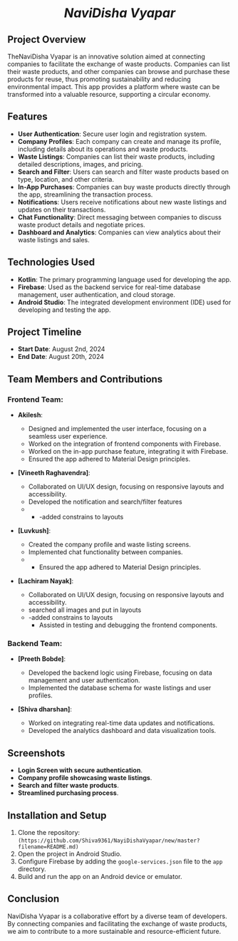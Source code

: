 ***<h1 align="center"><strong>NaviDisha Vyapar</strong></h1>***

<h2><strong>Project Overview</strong></h2>

<p>TheNaviDisha Vyapar is an innovative solution aimed at connecting companies to facilitate the exchange of waste products. Companies can list their waste products, and other companies can browse and purchase these products for reuse, thus promoting sustainability and reducing environmental impact. This app provides a platform where waste can be transformed into a valuable resource, supporting a circular economy.</p>

<h2><strong>Features</strong></h2>

- **User Authentication**: Secure user login and registration system.
- **Company Profiles**: Each company can create and manage its profile, including details about its operations and waste products.
- **Waste Listings**: Companies can list their waste products, including detailed descriptions, images, and pricing.
- **Search and Filter**: Users can search and filter waste products based on type, location, and other criteria.
- **In-App Purchases**: Companies can buy waste products directly through the app, streamlining the transaction process.
- **Notifications**: Users receive notifications about new waste listings and updates on their transactions.
- **Chat Functionality**: Direct messaging between companies to discuss waste product details and negotiate prices.
- **Dashboard and Analytics**: Companies can view analytics about their waste listings and sales.
  
<h2><strong>Technologies Used</strong></h2>

- **Kotlin**: The primary programming language used for developing the app.
- **Firebase**: Used as the backend service for real-time database management, user authentication, and cloud storage.
- **Android Studio**: The integrated development environment (IDE) used for developing and testing the app.

<h2><strong>Project Timeline</strong></h2>

- **Start Date**: August 2nd, 2024
- **End Date**: August 20th, 2024

<h2><strong>Team Members and Contributions</strong></h2>

<h3>Frontend Team:</h3>

- **Akilesh**:
  - Designed and implemented the user interface, focusing on a seamless user experience.
  - Worked on the integration of frontend components with Firebase.
  -  Worked on the in-app purchase feature, integrating it with Firebase.
  - Ensured the app adhered to Material Design principles.

- **[Vineeth Raghavendra]**:
  - Collaborated on UI/UX design, focusing on responsive layouts and accessibility.
  - Developed the notification and search/filter features
  -  - -added constrains to layouts
  


- **[Luvkush]**:
  - Created the company profile and waste listing screens.
  - Implemented chat functionality between companies.
  -  - Ensured the app adhered to Material Design principles.


- **[Lachiram Nayak]**:
   - Collaborated on UI/UX design, focusing on responsive layouts and accessibility.
   - searched all images and put in layouts
   - -added constrains to layouts
     - Assisted in testing and debugging the frontend components.

<h3>Backend Team:</h3>

- **[Preeth Bobde]**:
  - Developed the backend logic using Firebase, focusing on data management and user authentication.
  - Implemented the database schema for waste listings and user profiles.

- **[Shiva dharshan]**:
  - Worked on integrating real-time data updates and notifications.
  - Developed the analytics dashboard and data visualization tools.

<h2><strong>Screenshots</strong></h2>

- **Login Screen with secure authentication**.
- **Company profile showcasing waste listings**.
- **Search and filter waste products**.
- **Streamlined purchasing process**.

<h2><strong>Installation and Setup</strong></h2>

1. Clone the repository: `(https://github.com/Shiva9361/NayiDishaVyapar/new/master?filename=README.md)`
2. Open the project in Android Studio.
3. Configure Firebase by adding the `google-services.json` file to the `app` directory.
4. Build and run the app on an Android device or emulator.

<h2><strong>Conclusion</strong></h2>

<p>NaviDisha Vyapar is a collaborative effort by a diverse team of developers. By connecting companies and facilitating the exchange of waste products, we aim to contribute to a more sustainable and resource-efficient future.</p>
